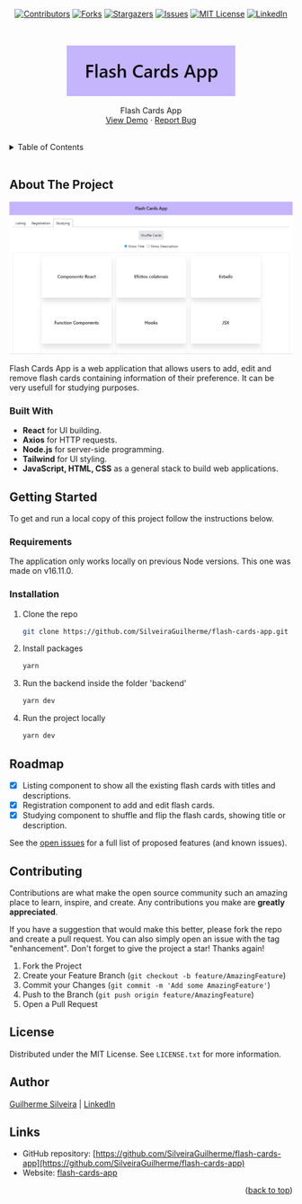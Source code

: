 <a name="readme-top"></a>

<!-- PROJECT LOGO -->

<div align="center">

[![Contributors][contributors-shield]][contributors-url]
[![Forks][forks-shield]][forks-url]
[![Stargazers][stars-shield]][stars-url]
[![Issues][issues-shield]][issues-url]
[![MIT License][license-shield]][license-url]
[![LinkedIn][linkedin-shield]][linkedin-url]

<br />
<br />

  <a href="https://flash-cards-jsguilherme.netlify.app/">
    <img src="./public/img/flash-cards-logo.png" width="300px" alt="Flash cards logo">
  </a>

  <p align="center">
    Flash Cards App
    <br />
    <a href="https://flash-cards-jsguilherme.netlify.app/">View Demo</a>
    ·
    <a href="https://github.com/SilveiraGuilherme/flash-cards-app/issues/new">Report Bug</a>
  </p>
</div>

<br/>
<!-- TABLE OF CONTENTS -->
<details>
  <summary>Table of Contents</summary>
  <ol>
    <li>
      <a href="#about-the-project">About The Project</a>
      <ul>
        <li><a href="#built-with">Built With</a></li>
      </ul>
    </li>
    <li>
      <a href="#getting-started">Getting Started</a>
      <ul>
        <li><a href="#requirements">Requirements</a></li>
        <li><a href="#installation">Installation</a></li>
      </ul>
    </li>
    <li><a href="#usage">Usage</a></li>
    <li><a href="#roadmap">Roadmap</a></li>
    <li><a href="#contributing">Contributing</a></li>
    <li><a href="#license">License</a></li>
    <li><a href="#contact">Contact</a></li>
    <li><a href="#links">Links</a></li>
  </ol>
</details>

<br/>

<!-- ABOUT THE PROJECT -->

## About The Project

[![Alt text](./public/img/flash-cards-website.png)](https://flash-cards-jsguilherme.netlify.app/)

<!-- WEBSITE DESCRIPTION -->

Flash Cards App is a web application that allows users to add, edit and remove flash cards containing information of their preference. It can be very usefull for studying purposes.

### Built With

- <strong>React</strong> for UI building.
- <strong>Axios</strong> for HTTP requests.
- <strong>Node.js</strong> for server-side programming.
- <strong>Tailwind</strong> for UI styling.
- <strong>JavaScript, HTML, CSS</strong> as a general stack to build web applications.

<!-- GETTING STARTED -->

## Getting Started

To get and run a local copy of this project follow the instructions below.

### Requirements

The application only works locally on previous Node versions. This one was made on v16.11.0.

### Installation

1. Clone the repo
   ```sh
   git clone https://github.com/SilveiraGuilherme/flash-cards-app.git
   ```
2. Install packages
   ```sh
   yarn
   ```
3. Run the backend inside the folder 'backend'
   ```sh
   yarn dev
   ```
4. Run the project locally
   ```sh
   yarn dev
   ```

<!-- ROADMAP -->

## Roadmap

- [x] Listing component to show all the existing flash cards with titles and descriptions.
- [x] Registration component to add and edit flash cards.
- [x] Studying component to shuffle and flip the flash cards, showing title or description.

See the [open issues](https://github.com/SilveiraGuilherme/flash-cards-app/issues) for a full list of proposed features (and known issues).

<!-- CONTRIBUTING -->

## Contributing

Contributions are what make the open source community such an amazing place to learn, inspire, and create. Any contributions you make are **greatly appreciated**.

If you have a suggestion that would make this better, please fork the repo and create a pull request. You can also simply open an issue with the tag "enhancement".
Don't forget to give the project a star! Thanks again!

1. Fork the Project
2. Create your Feature Branch (`git checkout -b feature/AmazingFeature`)
3. Commit your Changes (`git commit -m 'Add some AmazingFeature'`)
4. Push to the Branch (`git push origin feature/AmazingFeature`)
5. Open a Pull Request

<!-- LICENSE -->

## License

Distributed under the MIT License. See `LICENSE.txt` for more information.

<!-- CONTACT -->

## Author

[Guilherme Silveira](https://silveiraguilherme.github.io/SilveiraGuilherme/) |
[LinkedIn](https://linkedin.com/in/jsguilherme)

<!-- RESOURCES -->

## Links

- GitHub repository: [https://github.com/SilveiraGuilherme/flash-cards-app](https://github.com/SilveiraGuilherme/flash-cards-app)
- Website: [flash-cards-app](https://flash-cards-jsguilherme.netlify.app/)

<p align="right">(<a href="#readme-top">back to top</a>)</p>

<!-- MARKDOWN LINKS & IMAGES -->
<!-- https://www.markdownguide.org/basic-syntax/#reference-style-links -->

[contributors-shield]: https://img.shields.io/github/contributors/SilveiraGuilherme/flash-cards-app.svg?style=for-the-badge
[contributors-url]: https://github.com/SilveiraGuilherme/flash-cards-app/graphs/contributors
[forks-shield]: https://img.shields.io/github/forks/SilveiraGuilherme/flash-cards-app.svg?style=for-the-badge
[forks-url]: https://github.com/SilveiraGuilherme/flash-cards-app/network/members
[stars-shield]: https://img.shields.io/github/stars/SilveiraGuilherme/flash-cards-app.svg?style=for-the-badge
[stars-url]: https://github.com/SilveiraGuilherme/flash-cards-app/stargazers
[issues-shield]: https://img.shields.io/github/issues/SilveiraGuilherme/flash-cards-app.svg?style=for-the-badge
[issues-url]: https://github.com/SilveiraGuilherme/flash-cards-app/issues
[license-shield]: https://img.shields.io/github/license/SilveiraGuilherme/flash-cards-app.svg?style=for-the-badge
[license-url]: https://github.com/SilveiraGuilherme/flash-cards-app/blob/master/LICENSE.txt
[linkedin-shield]: https://img.shields.io/badge/-LinkedIn-black.svg?style=for-the-badge&logo=linkedin&colorB=555
[linkedin-url]: https://linkedin.com/in/jsguilherme
